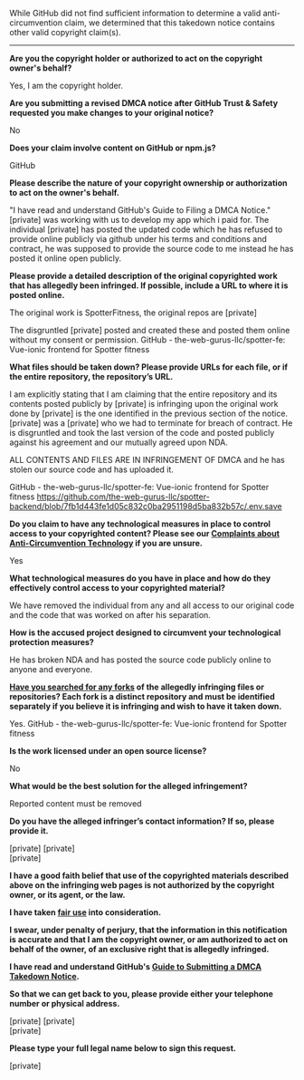 While GitHub did not find sufficient information to determine a valid anti-circumvention claim, we determined that this takedown notice contains other valid copyright claim(s).

---

**Are you the copyright holder or authorized to act on the copyright owner's behalf?**

Yes, I am the copyright holder.

**Are you submitting a revised DMCA notice after GitHub Trust & Safety requested you make changes to your original notice?**

No

**Does your claim involve content on GitHub or npm.js?**

GitHub

**Please describe the nature of your copyright ownership or authorization to act on the owner's behalf.**

"I have read and understand GitHub's Guide to Filing a DMCA Notice." [private] was working with us to develop my app which i paid for. The individual [private] has posted the updated code which he has refused to provide online publicly via github under his terms and conditions and contract, he was supposed to provide the source code to me instead he has posted it online open publicly.

**Please provide a detailed description of the original copyrighted work that has allegedly been infringed. If possible, include a URL to where it is posted online.**

The original work is SpotterFitness, the original repos are [private]

The disgruntled [private] posted and created these and posted them online without my consent or permission. GitHub - the-web-gurus-llc/spotter-fe: Vue-ionic frontend for Spotter fitness

**What files should be taken down? Please provide URLs for each file, or if the entire repository, the repository’s URL.**

I am explicitly stating that I am claiming that the entire repository and its contents posted publicly by [private] is infringing upon the original work done by [private] is the one identified in the previous section of the notice. [private] was a [private] who we had to terminate for breach of contract. He is disgruntled and took the last version of the code and posted publicly against his agreement and our mutually agreed upon NDA. 

ALL CONTENTS AND FILES ARE IN INFRINGEMENT OF DMCA and he has stolen our source code and has uploaded it. 

GitHub - the-web-gurus-llc/spotter-fe: Vue-ionic frontend for Spotter fitness
https://github.com/the-web-gurus-llc/spotter-backend/blob/7fb1d443fe1d05c832c0ba2951198d5ba832b57c/.env.save

**Do you claim to have any technological measures in place to control access to your copyrighted content? Please see our <a href="https://docs.github.com/articles/guide-to-submitting-a-dmca-takedown-notice#complaints-about-anti-circumvention-technology">Complaints about Anti-Circumvention Technology</a> if you are unsure.**

Yes

**What technological measures do you have in place and how do they effectively control access to your copyrighted material?**

We have removed the individual from any and all access to our original code and the code that was worked on after his separation.

**How is the accused project designed to circumvent your technological protection measures?**

He has broken NDA and has posted the source code publicly online to anyone and everyone.

**<a href="https://docs.github.com/articles/dmca-takedown-policy#b-what-about-forks-or-whats-a-fork">Have you searched for any forks</a> of the allegedly infringing files or repositories? Each fork is a distinct repository and must be identified separately if you believe it is infringing and wish to have it taken down.**

Yes. GitHub - the-web-gurus-llc/spotter-fe: Vue-ionic frontend for Spotter fitness

**Is the work licensed under an open source license?**

No

**What would be the best solution for the alleged infringement?**

Reported content must be removed

**Do you have the alleged infringer’s contact information? If so, please provide it.**

[private] [private]  
[private]  

**I have a good faith belief that use of the copyrighted materials described above on the infringing web pages is not authorized by the copyright owner, or its agent, or the law.**

**I have taken <a href="https://www.lumendatabase.org/topics/22">fair use</a> into consideration.**

**I swear, under penalty of perjury, that the information in this notification is accurate and that I am the copyright owner, or am authorized to act on behalf of the owner, of an exclusive right that is allegedly infringed.**

**I have read and understand GitHub's <a href="https://docs.github.com/articles/guide-to-submitting-a-dmca-takedown-notice/">Guide to Submitting a DMCA Takedown Notice</a>.**

**So that we can get back to you, please provide either your telephone number or physical address.**

[private] [private]  
[private]

**Please type your full legal name below to sign this request.**

[private]

